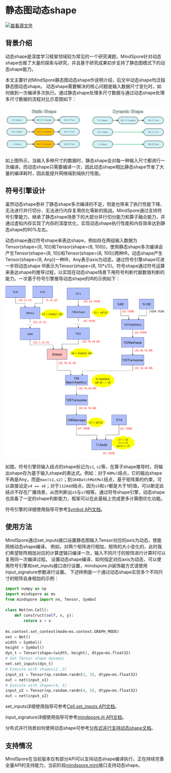 # 静态图动态shape

[![查看源文件](https://mindspore-website.obs.cn-north-4.myhuaweicloud.com/website-images/r2.3.0/resource/_static/logo_source.svg)](https://gitee.com/mindspore/docs/blob/r2.3.0/docs/mindspore/source_zh_cn/design/dynamic_shape.md)

## 背景介绍

动态shape是深度学习框架领域较为常见的一个研究课题，MindSpore针对动态shape也做了大量的探索与研究，并且基于研究成果初步支持了静态图模式下的动态shape能力。

本文主要针对MindSpore静态图动态shape作说明介绍，后文中动态shape均泛指静态图动态shape。
动态shape需要解决的核心问题是输入数据尺寸变化时，如何做到一次编译多次执行。通过静态shape处理多尺寸数据与通过动态shape处理多尺寸数据的流程对比示意图如下：

![image](./images/dynamic_shape/static_dynamic_shape_diff.png)

如上图所示，当输入多种尺寸的数据时，静态shape会对每一种输入尺寸都进行一次编译，而动态shape只需要编译一次，因此动态shape相比静态shape节省了大量的编译耗时，因此能提升网络端到端执行性能。

## 符号引擎设计

虽然动态shape弥补了静态shape多次编译的不足，但是也带来了执行性能下降、无法进行并行切分、无法进行内存复用优化等新的挑战。MindSpore通过支持符号引擎能力，继承了静态shape场景下的大部分并行切分能力和算子融合能力，并通过虚拟内存实现了内存的深度优化，实现动态shape执行性能和内存效率达到静态shape的90%左右。

动态shape通过符号shape来表达shape，例如存在两组输入数据为Tensor(shape=(8, 10))和Tensor(shape=(8, 100))，使用静态shape多次编译会产生Tensor(shape=(8, 10))和Tensor(shape=(8, 100))两种IR，动态shape产生Tensor(shape=(8, Any))一种IR，Any表示axis为动态，通过符号引擎shape可进一步将动态shape IR表示为Tensor(shape=(8, 10*s1))。符号shape通过符号运算来表达shape的推导过程，以实现在动态shape场景下用符号判断代替数值判断的能力。一次基于符号引擎推导动态shape的IR的示例如下：

![image](./images/dynamic_shape/symbol_engine.png)

如图，符号引擎将输入结点的shape标记为`s1`, `s2`等，在算子shape推导时，将输出shape存为基于输入shape的表达式。例如：对于`40Mul`结点，它的输出shape不再是Any，而是`max(s1,s2)`；到`104BatchMatMul`结点，基于矩阵乘的约束，可以直接设定`s4 == s6`；对于`112Add`结点，因为`s5`和`s7`都是大于1的值，可以断定此结点不存在广播场景，从而判断出`s5`与`s7`相等。通过符号shape引擎，动态shape也具备了一定的shape判断能力，框架可以在此基础上完成更多计算图优化功能。

符号引擎的详细使用指导可参考[Symbol API文档](https://www.mindspore.cn/docs/zh-CN/r2.3.0/api_python/mindspore/mindspore.Symbol.html)。

## 使用方法

MindSpore通过set_inputs接口设置静态图输入Tensor对应的axis为动态，使能网络动态shape编译。
例如，对两个矩阵进行相加，矩阵的大小变化的，此时我们希望矩阵相加对应的计算逻辑只编译一次，输入不同尺寸的矩阵进行计算时可以复用同一次编译过程。
设置动态shape编译，如何指定对应axis为动态，可以使用符号引擎和set_inputs接口进行设置，mindspore.jit装饰器方式请使用input_signature参数进行设置。
下述样例是一个通过动态shape实现多个不同尺寸的矩阵自身相加的示例：

```python
import numpy as np
import mindspore as ms
from mindspore import nn, Tensor, Symbol

class Net(nn.Cell):
    def construct(self, x, y):
        return x + x

ms.context.set_context(mode=ms.context.GRAPH_MODE)
net = Net()
width = Symbol()
height = Symbol()
dyn_t = Tensor(shape=(width, height), dtype=ms.float32)
# Set Tensor shape dynamic
net.set_inputs(dyn_t)
# Execute with shape=(2 ,3)
input_x1 = Tensor(np.random.randn(2, 3), dtype=ms.float32)
out = net(input_x1)
# Execute with shape=(4, 5)
input_x2 = Tensor(np.random.randn(4, 5), dtype=ms.float32)
out = net(input_x2)
```

set_inputs详细使用指导可参考[Cell.set_inputs API文档](https://www.mindspore.cn/docs/zh-CN/r2.3.0/api_python/nn/mindspore.nn.Cell.html#mindspore.nn.Cell.set_inputs)。

input_signature详细使用指导可参考[mindposre.jit API文档](https://www.mindspore.cn/docs/zh-CN/r2.3.0/api_python/mindspore/mindspore.jit.html)。

分布式并行场景如何使用动态shape可参考[分布式并行支持动态shape文档](https://www.mindspore.cn/tutorials/experts/zh-CN/r2.3.0/parallel/support_dynamic_shape_in_parallel.html)。

## 支持情况

MindSpore在当前版本仅有部分API可以支持动态shape编译执行，正在持续完善全量API的支持能力，当前阶段[mindspore.mint](https://www.mindspore.cn/docs/zh-CN/r2.3.0/api_python/mindspore.mint.html)接口支持动态shape。
